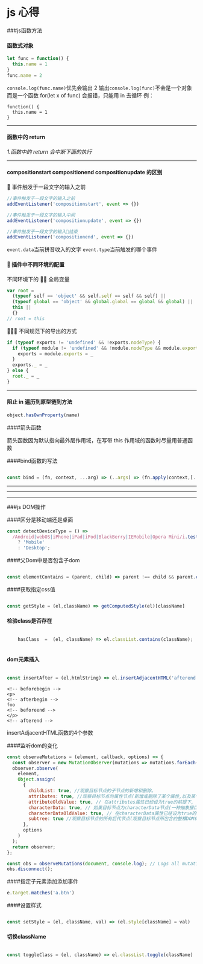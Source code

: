 # js 心得

###js函数方法

#### 函数式对象

```js
let func = function() {
  this.name = 1
}
func.name = 2
```

`console.log(func.name)`优先会输出 2
输出`console.log(func)`不会是一个对象而是一个函数
for(let x of func) 会报错，只能用 in 去循环
例：

```
function() {
  this.name = 1
}
```

---

#### 函数中的 return

_1.函数中的 return 会中断下面的执行_

---

#### compositionstart compositionend compositionupdate 的区别

 事件触发于一段文字的输入之前

```js
//事件触发于一段文字的输入之前
addEventListener('compositionstart', event => {})

//事件触发于一段文字的输入中间
addEventListener('compositionupdate', event => {})

//事件触发于一段文字的输入结束
addEventListener('compositionend', event => {})
```

`event.data`当前拼音收入的文字
`event.type`当前触发的哪个事件

####  插件中不同环境的配置

不同环境下的  全局变量

```js
var root =
  (typeof self == 'object' && self.self == self && self) ||
  (typeof global == 'object' && global.global == global && global) ||
  this ||
  {}
// root = this
```

 不同规范下的导出的方式

```js
if (typeof exports != 'undefined' && !exports.nodeType) {
  if (typeof module != 'undefined' && !module.nodeType && module.exports) {
    exports = module.exports = _
  }
  exports._ = _
} else {
  root._ = _
}
```

---

#### 阻止 in 遍历到原型链到方法

```js
object.hasOwnProperty(name)
```

####箭头函数

箭头函数因为默认指向最外层作用域，在写带 this 作用域的函数时尽量用普通函数


####bind函数的写法

```js

const bind = (fn, context, ...arg) => (..args) => (fn.apply(context,[...arg,...args]))
```

---
---
---
###js DOM操作

####区分是移动端还是桌面

```js
const detectDeviceType = () =>
  /Android|webOS|iPhone|iPad|iPod|BlackBerry|IEMobile|Opera Mini/i.test(navigator.userAgent)
    ? 'Mobile'
    : 'Desktop';
```


####父Dom中是否包含子dom

```js

const elementContains = (parent, child) => parent !== child && parent.contains(child);

```

####获取指定css值

```js

const getStyle = (el,className) => getComputedStyle(el)[className]

```

#### 检验class是否存在

```js
    
    hasClass  =  (el, className) => el.classList.contains(className);
    
```

#### dom元素插入

```js

const insertAfter = (el,htmlString) => el.insertAdjacentHTML('afterend',htmlString)

```
```
<!-- beforebegin --> 
<p> 
<!-- afterbegin -->
foo
<!-- beforeend -->
</p>
<!-- afterend -->
```
insertAdjacentHTML函数的4个参数


####监听dom的变化

```js
const observeMutations = (element, callback, options) => {
  const observer = new MutationObserver(mutations => mutations.forEach(m => callback(m)));
  observer.observe(
    element,
    Object.assign(
      {
        childList: true, //观察目标节点的子节点的新增和删除。
        attributes: true, //观察目标节点的属性节点(新增或删除了某个属性,以及某个属性的属性值发生了变化)。
        attributeOldValue: true, // 在attributes属性已经设为true的前提下, 将发生变化的属性节点之前的属性值记录下来(记录到下面MutationRecord对象的oldValue属性中)
        characterData: true, // 如果目标节点为characterData节点(一种抽象接口,具体可以为文本节点,注释节点,以及处理指令节点)时,也要观察该节点的文本内容是否发生变化
        characterDataOldValue: true, // 在characterData属性已经设为true的前提下,将发生变化characterData节点之前的文本内容记录下来(记录到下面MutationRecord对象的oldValue属性中)
        subtree: true //观察目标节点的所有后代节点(观察目标节点所包含的整棵DOM树上的上述三种节点变化)
      },
      options
    )
  );
  return observer;
};

const obs = observeMutations(document, console.log); // Logs all mutations that happen on the page
obs.disconnect(); 
```
####指定子元素添加添加事件

```js
e.target.matches('a.btn')
```

####设置样式

```js

const setStyle = (el, className, val) => (el.style[className] = val)

```

#### 切换className

```js

const toggleClass = (el, className) => el.classList.toggle(className)

```
